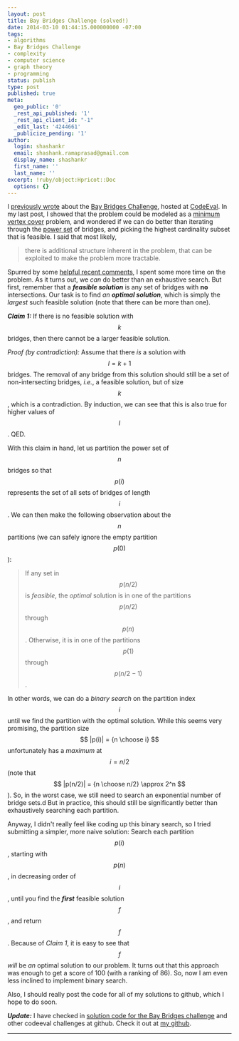 ```yaml
---
layout: post
title: Bay Bridges Challenge (solved!)
date: 2014-03-10 01:44:15.000000000 -07:00
tags:
- algorithms
- Bay Bridges Challenge
- complexity
- computer science
- graph theory
- programming
status: publish
type: post
published: true
meta:
  geo_public: '0'
  _rest_api_published: '1'
  _rest_api_client_id: "-1"
  _edit_last: '4244661'
  _publicize_pending: '1'
author:
  login: shashankr
  email: shashank.ramaprasad@gmail.com
  display_name: shashankr
  first_name: ''
  last_name: ''
excerpt: !ruby/object:Hpricot::Doc
  options: {}
---
```

<p>I <a title="previous post on Bay Bridges Challenge" href="http://shashankr.wordpress.com/2013/12/16/a-graph-theoretic-approach-to-the-bay-bridges-challenge/">previously wrote</a> about the <a title="Bay Bridges Challenge" href="https://www.codeeval.com/open_challenges/109/">Bay Bridges Challenge</a>, hosted at <a title="CodeEval" href="https://www.codeeval.com/">CodeEval</a>. In my last post, I showed that the problem could be modeled as a <a title="Wikipedia page on Vertex Cover" href="http://en.wikipedia.org/wiki/Vertex_cover">minimum vertex cover</a> problem, and wondered if we can do better than iterating through the <a title="Wikipedia page on Power Sets" href="http://en.wikipedia.org/wiki/Power_set">power set</a> of bridges, and picking the highest cardinality subset that is feasible. I said that most likely,</p>
<blockquote><p>there is additional structure inherent in the problem, that can be exploited to make the problem more tractable.</p></blockquote>
<p>Spurred by some <a title="helpful comments on previous post about Bay Bridges challenge" href="http://shashankr.wordpress.com/2013/12/16/a-graph-theoretic-approach-to-the-bay-bridges-challenge/#comment-68">helpful recent comments</a>, I spent some more time on the problem. As it turns out, we <em>can</em> do better than an exhaustive search. But first, remember that a <strong><em>feasible solution</em></strong> is any set of bridges with <strong>no</strong> intersections. Our task is to find <em>an</em> <strong><em>optimal solution</em></strong>, which is simply the <em>largest</em> such feasible solution (note that there can be more than one).</p>

<strong><em>Claim 1:</em></strong> If there is no feasible solution with $$ k $$ bridges, then there cannot be a larger feasible solution.

<em>Proof (by contradiction):</em> Assume that there <em>is</em> a solution with $$ l = k + 1 $$ bridges. The removal of any bridge from this solution should still be a set of non-intersecting bridges, <em>i.e.</em>, a feasible solution, but of size $$ k $$, which is a contradiction. By induction, we can see that this is also true for higher values of $$l$$. QED.

With this claim in hand, let us partition the power set of $$ n $$ bridges so that $$ p(i) $$ represents
the set of all sets of bridges of length $$ i $$. We can then make the following observation about the
$$ n $$ partitions (we can safely ignore the empty partition $$ p(0) $$):

> If any set in $$p(n/2)$$ is <em>feasible</em>, the <em>optimal</em> solution is
> in one of the partitions $$p(n/2)$$ through $$p(n)$$.
> Otherwise, it is in one of the partitions $$ p(1) $$ through $$ p(n/2 - 1) $$.

In other words, we can do a <em>binary search</em> on the partition index $$ i $$
until we find the partition with the optimal solution. While this seems very promising,
the partition size $$ |p(i)| = {n \choose i} $$ unfortunately has a
<em>maximum</em> at $$ i = n/2 $$ (note that $$ |p(n/2)| = {n \choose n/2} \approx 2^n $$).
So, in the worst case, we still need to search an exponential number of bridge sets.d
 But in practice, this should still be significantly better than exhaustively searching each partition.

Anyway, I didn't really feel like coding up this binary search, so I tried submitting a simpler,
more naive solution: Search each partition $$ p(i) $$, starting with $$ p(n) $$,
in decreasing order of $$ i $$, until you find the <em><strong>first</strong></em> feasible solution $$ f $$, and return $$ f $$.
Because of <em>Claim 1</em>, it is easy to see that $$ f $$ <em>will</em> be
<em>an</em> optimal solution to our problem.
It turns out that this approach was enough to get a score of 100 (with a ranking of 86).
So, now I am even less inclined to implement binary search.

<p>Also, I should really post the code for all of my solutions to github, which I hope to do soon.</p>
<p><em><strong>Update:</strong></em> I have checked in <a title="bay bridges solution code (Python)" href="https://github.com/shashank025/codeeval/blob/master/bridges.py">solution code for the Bay Bridges challenge</a> and other codeeval challenges at github. Check it out at <a title="my github repo for codeeval challenges" href="https://github.com/shashank025/codeeval">my github</a>.</p>

----

